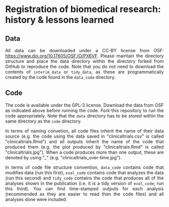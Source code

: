 # Registration of biomedical research: history & lessons learned

<div align="justify">

## Data

All data can be downloaded under a CC-BY license from OSF: https://www.doi.org/10.17605/OSF.IO/PX6VF. Please maintain the directory structure and place the data directory within the directory forked from GitHub to reproduce the code. Note that you do not need to download the contents of `interim_data` or `tidy_data`, as these are programmatically created by the code found in the `data_code` directory.


## Code

The code is available under the GPL-3 license. Download the data from OSF as indicated above before running the code. Fork this repository to run the code appropriately. Note that the `data` directory has to be stored within the same directory as the `code` directory.

In terms of naming convetion, all code files inherit the name of their data source (e.g. the code using the data saved in "clinicaltrials.csv" is called "clinicaltrials.Rmd") and all outputs inherit the name of the code that produced them (e.g. the plot produced by "clinicaltrials.Rmd" is called "clinicaltrials.jpg"). When a code produces more than one output, these are denoted by using "\_" (e.g. "clinicaltrials_over-time.jpg"). 

In terms of code file structure convention, `data_code` contains code that modifies data (run this first), `eval_code` contains code that analyzes the data (run this second) and `tidy_code` contains the code that produces all of the analyses shown in the publication (i.e. it is a tidy version of `eval_code`; run this third). You can find time-stamped outputs for each analysis (recommended as they are easier to read than the code files) and all analyses done were included.

</div>
